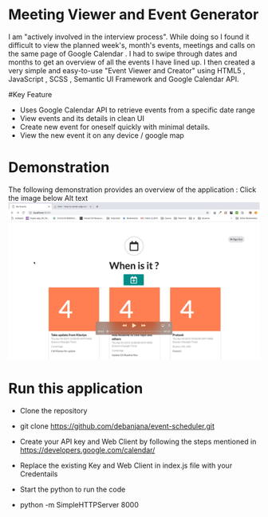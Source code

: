 # Meeting Viewer and Event Generator

I am "actively involved in the interview process". While doing so I found it difficult to view the planned week's, month's events, meetings and calls on the same page of Google Calendar . I had to swipe through dates and months to get an overview of all the events I have lined up. I then created a very simple and easy-to-use "Event Viewer and Creator" using HTML5 , JavaScript , SCSS , Semantic UI Framework and Google Calendar API.

#Key Feature

  * Uses Google Calendar API to retrieve events from a specific date range
  * View events and its details in clean UI
  *  Create new event for oneself quickly with minimal details.
  * View the new event it on any device / google map

# Demonstration

The following demonstration provides an overview of the application : Click the image below Alt text
[![Watch the video](img/ScreenShotCalendar.png)](https://www.youtube.com/embed/bkKS4EKcCd8)

# Run this application

  * Clone the repository

  * git clone https://github.com/debanjana/event-scheduler.git  

  * Create your API key and Web Client by following the steps mentioned in https://developers.google.com/calendar/

  * Replace the existing Key and Web Client in index.js file with your Credentails

  * Start the python to run the code

  * python -m SimpleHTTPServer 8000
